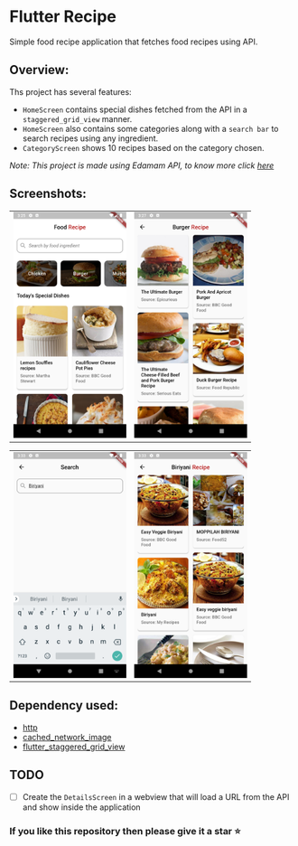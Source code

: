 # Flutter Recipe

Simple food recipe application that fetches food recipes using API.

## Overview:

Ths project has several features:
- `HomeScreen` contains special dishes fetched from the API in a `staggered_grid_view` manner.
- `HomeScreen` also contains some categories along with a `search bar` to search recipes using any ingredient.
- `CategoryScreen` shows 10 recipes based on the category chosen. 

_Note: This project is made using Edamam API, to know more click [here](https://developer.edamam.com/)_

## Screenshots:

 <div style="text-align: center"><table><tr>
 <td style="text-align: center">
 <img src="media/ss1.png" width="200" />
 </td>
 <td style="text-align: center">
 <img src="media/ss2.png" width="200"/>
 </td>
 </tr></table>
 </div>
    
 <div style="text-align: center"><table><tr>
 <td style="text-align: center">
 <img src="media/ss3.png" width="200" />
 </td>
 <td style="text-align: center">
 <img src="media/ss4.png" width="200"/>
 </td>
 </tr></table>
 </div>
 
 ## Dependency used:
 
- [http](https://pub.dev/packages/http)
- [cached_network_image](https://pub.dev/packages/cached_network_image)
- [flutter_staggered_grid_view](https://pub.dev/packages/flutter_staggered_grid_view)

## TODO

- [ ] Create the `DetailsScreen` in a webview that will load a URL from the API and show inside the application

### If you like this repository then please give it a star ⭐

